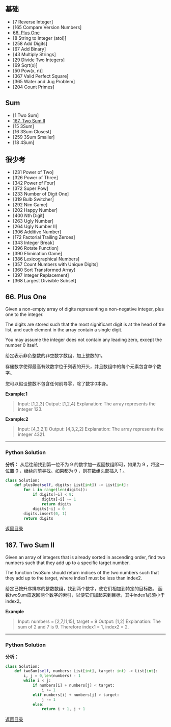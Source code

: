 <span id = "00"></span>
## 基础		
 - [7	Reverse Integer]
 - [165	Compare Version Numbers]
 - [66. Plus One](#66-plus-one)
 - [8	String to Integer (atoi)]
 - [258	Add Digits]
 - [67	Add Binary]
 - [43	Multiply Strings]
 - [29	Divide Two Integers]
 - [69	Sqrt(x)]
 - [50	Pow(x, n)]
 - [367	Valid Perfect Square]
 - [365	Water and Jug Problem]
 - [204	Count Primes]
## Sum		
 - [1	Two Sum]
 - [167. Two Sum II](167-two-sum-ii)
 - [15	3Sum]
 - [16	3Sum Closest]
 - [259	3Sum Smaller]
 - [18	4Sum]
## 很少考		
 - [231	Power of Two]
 - [326	Power of Three]
 - [342	Power of Four]
 - [372	Super Pow]
 - [233	Number of Digit One]
 - [319	Bulb Switcher]
 - [292	Nim Game]
 - [202	Happy Number]
 - [400	Nth Digit]
 - [263	Ugly Number]
 - [264	Ugly Number II]
 - [306	Additive Number]
 - [172	Factorial Trailing Zeroes]
 - [343	Integer Break]
 - [396	Rotate Function]
 - [390	Elimination Game]
 - [386	Lexicographical Numbers]
 - [357	Count Numbers with Unique Digits]
 - [360	Sort Transformed Array]
 - [397	Integer Replacement]
 - [368	Largest Divisible Subset]

## 66. Plus One

Given a non-empty array of digits representing a non-negative integer, plus one to the integer.

The digits are stored such that the most significant digit is at the head of the list, and each element in the array contain a single digit.

You may assume the integer does not contain any leading zero, except the number 0 itself.

给定表示非负整数的非空数字数组，加上整数的1。

存储数字使得最高有效数字位于列表的开头，并且数组中的每个元素包含单个数字。

您可以假设整数不包含任何前导零，除了数字0本身。

**Example:1**

> Input: [1,2,3]
> Output: [1,2,4]
> Explanation: The array represents the integer 123.

**Example:2**

> Input: [4,3,2,1]
> Output: [4,3,2,2]
> Explanation: The array represents the integer 4321.
---

### Python Solution
**分析：** 从后往前找到第一位不为 9 的数字加一返回数组即可，如果为 9 ，将这一位置 0 ，继续向前寻找。如果都为 9 ，则在数组头部插入 1 。

```python
class Solution:
    def plusOne(self, digits: List[int]) -> List[int]:
        for i in range(len(digits)):
            if digits[~i] < 9:
                digits[~i] += 1
                return digits
            digits[~i] = 0
        digits.insert(0, 1)
        return digits
```

[返回目录](#00)

## 167. Two Sum II

Given an array of integers that is already sorted in ascending order, find two numbers such that they add up to a specific target number.

The function twoSum should return indices of the two numbers such that they add up to the target, where index1 must be less than index2.

给定已按升序排序的整数数组，找到两个数字，使它们相加到特定的目标数。
函数twoSum应返回两个数字的索引，以便它们加起来到目标，其中index1必须小于index2。

**Example**

> Input: numbers = [2,7,11,15], target = 9
> Output: [1,2]
> Explanation: The sum of 2 and 7 is 9. Therefore index1 = 1, index2 = 2.

---

### Python Solution
**分析：**

```python
class Solution:
    def twoSum(self, numbers: List[int], target: int) -> List[int]:
        i, j = 0,len(numbers) - 1
        while i < j:
            if numbers[i] + numbers[j] < target:
                i += 1
            elif numbers[i] + numbers[j] > target:
                j -= 1
            else:
                return i + 1, j + 1
```

[返回目录](#00)
